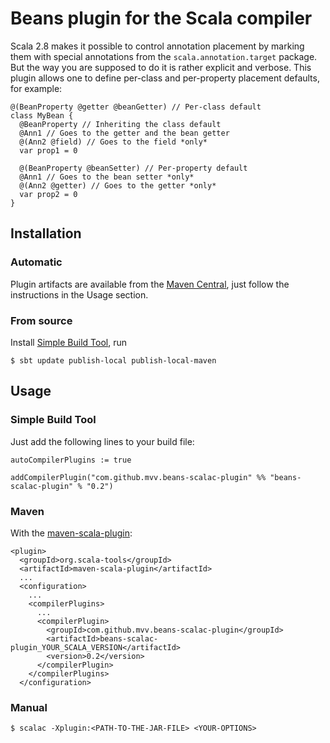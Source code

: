 Beans plugin for the Scala compiler
===================================
Scala 2.8 makes it possible to control annotation placement by marking
them with special annotations from the `scala.annotation.target` package.
But the way you are supposed to do it is rather explicit and verbose.
This plugin allows one to define per-class and per-property placement
defaults, for example:

	@(BeanProperty @getter @beanGetter) // Per-class default
	class MyBean {
	  @BeanProperty // Inheriting the class default
	  @Ann1 // Goes to the getter and the bean getter
	  @(Ann2 @field) // Goes to the field *only*
	  var prop1 = 0
	
	  @(BeanProperty @beanSetter) // Per-property default
	  @Ann1 // Goes to the bean setter *only*
	  @(Ann2 @getter) // Goes to the getter *only*
	  var prop2 = 0
	}

Installation
------------
### Automatic
Plugin artifacts are available from the [Maven Central](http://search.maven.com),
just follow the instructions in the Usage section.

### From source
Install [Simple Build Tool](http://www.scala-sbt.org), run

	$ sbt update publish-local publish-local-maven

Usage
-----
### Simple Build Tool
Just add the following lines to your build file:

	autoCompilerPlugins := true
	
	addCompilerPlugin("com.github.mvv.beans-scalac-plugin" %% "beans-scalac-plugin" % "0.2")

### Maven
With the [maven-scala-plugin](http://scala-tools.org/mvnsites/maven-scala-plugin):

	<plugin>
	  <groupId>org.scala-tools</groupId>
	  <artifactId>maven-scala-plugin</artifactId>
	  ...
	  <configuration>
	    ...
	    <compilerPlugins>
	      ...
	      <compilerPlugin>
	        <groupId>com.github.mvv.beans-scalac-plugin</groupId>
	        <artifactId>beans-scalac-plugin_YOUR_SCALA_VERSION</artifactId>
	        <version>0.2</version>
	      </compilerPlugin>
	    </compilerPlugins>
	  </configuration>

### Manual

	$ scalac -Xplugin:<PATH-TO-THE-JAR-FILE> <YOUR-OPTIONS>

